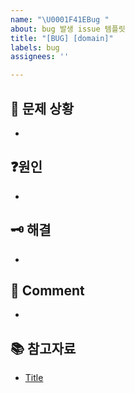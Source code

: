 ```yaml
---
name: "\U0001F41EBug "
about: bug 발생 issue 템플릿
title: "[BUG] [domain]"
labels: bug
assignees: ''

---
```


## 📌 문제 상황
- 

## ❓원인 
- 

## 🗝️ 해결
-

## 📝 Comment 
- 
 
## 📚 참고자료
- [Title](https://...)
